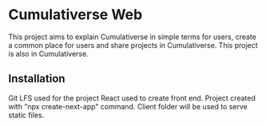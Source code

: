 # Cumulativerse Web

This project aims to explain Cumulativerse in simple terms for users, create a common place for users and share projects in Cumulativerse.
This project is also in Cumulativerse.

## Installation

Git LFS used for the project
React used to create front end.
Project created with "npx create-next-app" command. Client folder will be used to serve static files.

